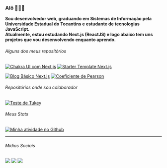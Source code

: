 ### Alô 👨🏾‍🚀

**Sou desenvolvedor web, graduando em Sistemas de Informação pela Universidade Estadual do Tocantins e estudante de tecnologias JavaScript.**   
**Atualmente, estou estudando Next.js (ReactJS) e logo abaixo tem uns projetos que vou desenvolvendo enquanto aprendo.**   


###### Alguns dos meus reposítórios   
[![Chakra UI com Next.js](https://github-readme-stats.vercel.app/api/pin/?username=igorlrnc&repo=chakra-ui-next-js)](https://github.com/igorlrnc/chakra-ui-next-js) [![Starter Template Next.js](https://github-readme-stats.vercel.app/api/pin/?username=igorlrnc&repo=starter-template-next-js)](https://github.com/igorlrnc/starter-template-next-js)

[![Blog Básico Next.js](https://github-readme-stats.vercel.app/api/pin/?username=igorlrnc&repo=blog-basico-next-js)](https://github.com/igorlrnc/blog-basico-next-js) [![Coeficiente de Pearson](https://github-readme-stats.vercel.app/api/pin/?username=igorlrnc&repo=coeficiente-pearson)](https://github.com/igorlrnc/coeficiente-pearson)


###### Repositórios onde sou colaborador
[![Teste de Tukey](https://github-readme-stats.vercel.app/api/pin/?username=tillduo&repo=teste_tukey)](https://github.com/tillduo/teste_tukey)      


###### Meus Stats
[![Minha atividade no Github](https://github-readme-stats.vercel.app/api?username=igorlrnc&show_icons=true&include_all_commits=true)](https://github.com/igorlrnc/github-readme-stats)    


---
###### Mídias Sociais
[<img src="https://img.shields.io/badge/twitter-%231DA1F2.svg?&style=for-the-badge&logo=twitter&logoColor=white" />](https://twitter.com/igorlrnco) [<img src="https://img.shields.io/badge/medium-%2312100E.svg?&style=for-the-badge&logo=medium&logoColor=white" />](https://medium.com/@theigorlourenco)  [<img src="https://img.shields.io/badge/linkedin-%230077B5.svg?&style=for-the-badge&logo=linkedin&logoColor=white" />](https://www.linkedin.com/in/igorlrnc/)
